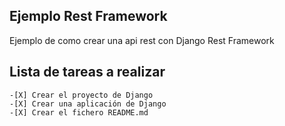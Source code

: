 ## Ejemplo Rest Framework

Ejemplo de como crear una api rest con Django Rest Framework

## Lista de tareas a realizar
	-[X] Crear el proyecto de Django
	-[X] Crear una aplicación de Django
	-[X] Crear el fichero README.md
